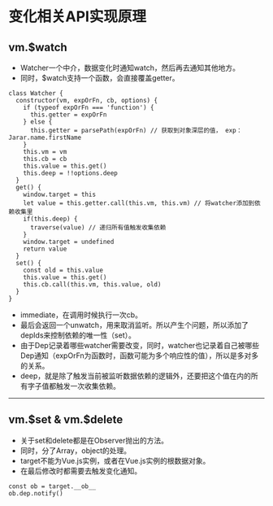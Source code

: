 # 变化相关API实现原理

## vm.$watch

- Watcher一个中介，数据变化时通知watch，然后再去通知其他地方。
- 同时，$watch支持一个函数，会直接覆盖getter。
```JS
class Watcher {
  constructor(vm, expOrFn, cb, options) {
    if (typeof expOrFn === 'function') {
      this.getter = expOrFn
    } else {
      this.getter = parsePath(expOrFn) // 获取到对象深层的值， exp：Jarar.name.firstName
    }
    this.vm = vm
    this.cb = cb
    this.value = this.get()
    this.deep = !!options.deep
  }
  get() {
    window.target = this
    let value = this.getter.call(this.vm, this.vm) // 将watcher添加到依赖收集里
    if(this.deep) {
      traverse(value) // 递归所有值触发收集依赖
    }
    window.target = undefined
    return value
  }
  set() {
    const old = this.value
    this.value = this.get()
    this.cb.call(this.vm, this.value, old)
  }
}
```
- immediate，在调用时候执行一次cb。
- 最后会返回一个unwatch，用来取消监听。所以产生个问题，所以添加了depIds来控制依赖的唯一性（set）。
- 由于Dep记录着哪些watcher需要改变，同时，watcher也记录着自己被哪些Dep通知（expOrFn为函数时，函数可能为多个响应性的值），所以是多对多的关系。
- deep，就是除了触发当前被监听数据依赖的逻辑外，还要把这个值在内的所有字子值都触发一次收集依赖。

<hr />

## vm.$set & vm.$delete

- 关于set和delete都是在Observer抛出的方法。
- 同时，分了Array，object的处理。
- target不能为Vue.js实例，或者在Vue.js实例的根数据对象。
- 在最后修改时都需要去触发变化通知。
```JS
const ob = target.__ob__
ob.dep.notify()
```